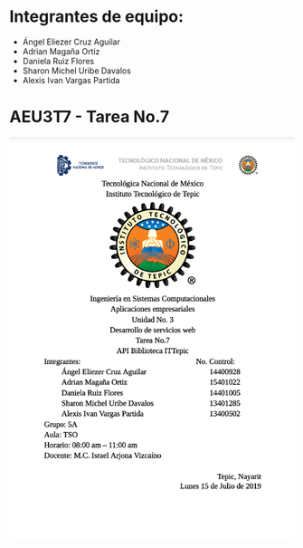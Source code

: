 # Integrantes de equipo:
- Ángel Eliezer Cruz Aguilar
- Adrian Magaña Ortiz
- Daniela Ruiz Flores
- Sharon Michel Uribe Davalos
- Alexis Ivan Vargas Partida


# AEU3T7 - Tarea No.7
![alt tag](https://github.com/anelcrag96/AEU3T7_Tarea7/blob/master/bin/imagen.png)